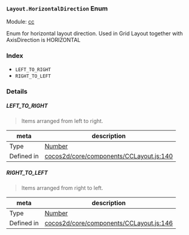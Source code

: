 ### `Layout.HorizontalDirection` Enum



Module: [cc](../modules/cc.md)


Enum for horizontal layout direction.
 Used in Grid Layout together with AxisDirection is HORIZONTAL


### Index
  - `LEFT_TO_RIGHT`
  - `RIGHT_TO_LEFT`

### Details


##### LEFT_TO_RIGHT

> Items arranged from left to right.

| meta | description |
|------|-------------|
| Type | <a href="https://developer.mozilla.org/en/JavaScript/Reference/Global_Objects/Number" class="crosslink external" target="_blank">Number</a> |
| Defined in | [cocos2d/core/components/CCLayout.js:140](https://github.com/cocos-creator/engine/blob/44d068bea8120146521ec334827cb5b67a7d9b8f/cocos2d/core/components/CCLayout.js#L140) |



##### RIGHT_TO_LEFT

> Items arranged from right to left.

| meta | description |
|------|-------------|
| Type | <a href="https://developer.mozilla.org/en/JavaScript/Reference/Global_Objects/Number" class="crosslink external" target="_blank">Number</a> |
| Defined in | [cocos2d/core/components/CCLayout.js:146](https://github.com/cocos-creator/engine/blob/44d068bea8120146521ec334827cb5b67a7d9b8f/cocos2d/core/components/CCLayout.js#L146) |


